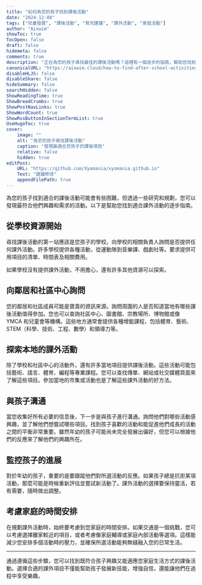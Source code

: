 ```yaml
---
title: "如何為您的孩子找到課後活動"
date: "2024-12-08"
tags: ["兒童發展", "課後活動", "育兒建議", "課外活動", "家庭活動"]
author: "Aixwim"
showToc: true
TocOpen: false
draft: false
hidemeta: false
comments: true
description: "正在為您的孩子尋找最佳的課後活動嗎？這裡有一個逐步的指南，幫助您找到適合他們興趣和您時間安排的課外項目。"
canonicalURL: "https://aixwim.cloud/how-to-find-after-school-activities"
disableHLJS: false
disableShare: false
hideSummary: false
searchHidden: false
ShowReadingTime: true
ShowBreadCrumbs: true
ShowPostNavLinks: true
ShowWordCount: true
ShowRssButtonInSectionTermList: true
UseHugoToc: true
cover:
    image: ""
    alt: "為您的孩子尋找課後活動"
    caption: "發現最適合您孩子的課後項目"
    relative: false
    hidden: true
editPost:
    URL: "https://github.com/Xyomania/xyomania.github.io"
    Text: "建議修改"
    appendFilePath: true
---
```


為您的孩子找到適合的課後活動可能會有些困難，但透過一些研究和規劃，您可以發現最符合他們興趣和需求的活動。以下是幫助您找到適合課外活動的逐步指南。

<!--more-->

## 從學校資源開始

尋找課後活動的第一站應該是您孩子的學校。向學校的相關負責人詢問是否提供任何課外活動。許多學校提供各種活動，從運動隊到音樂課、戲劇社等。要求提供可用項目的清單、時間表及相關費用。

如果學校沒有提供課外活動，不用擔心，還有許多其他資源可以探索。

## 向鄰居和社區中心詢問

您的鄰居和社區成員可能是寶貴的資訊來源。詢問周圍的人是否知道當地有哪些課後活動值得參加。您也可以查詢社區中心、圖書館、宗教場所、博物館或像 YMCA 和兒童會等機構。這些地方通常會提供各種增能課程，包括體育、藝術、STEM（科學、技術、工程、數學）和領導力等。

## 探索本地的課外活動

除了學校和社區中心的活動外，還有許多當地項目提供課後活動。這些活動可能包括藝術、語言、體育、編程等專業課程。您可以查找傳單、網站或社交媒體頁面來了解這些項目。參加當地的市集或活動也是了解這些課外活動的好方法。

## 與孩子溝通

當您收集好所有必要的信息後，下一步是與孩子進行溝通。詢問他們對哪些活動感興趣，並了解他們想嘗試哪些項目。找到孩子喜歡的活動和能促進他們成長的活動之間的平衡非常重要。雖然年幼的孩子可能尚未完全發展出偏好，但您可以根據他們的反應來了解他們的興趣所在。

## 監控孩子的進展

對於年幼的孩子，重要的是要跟蹤他們對所選活動的反應。如果孩子總是抗拒某項活動，那麼可能是時候重新評估並嘗試新活動了。課外活動的選擇要保持靈活，若有需要，隨時做出調整。

## 考慮家庭的時間安排

在規劃課外活動時，始終要考慮到您家庭的時間安排。如果交通是一個挑戰，您可以考慮選擇離家較近的項目，或者考慮像家庭輔導或家庭內部活動等選項。這樣能減少您安排多個活動時的壓力，並確保所選活動能夠無縫融入您的日常生活。

---

通過遵循這些步驟，您可以找到既符合孩子興趣又能適應您家庭生活方式的課後活動。選擇合適的課外項目不僅能幫助孩子發展新技能，增強自信，還能讓他們在過程中享受樂趣。

